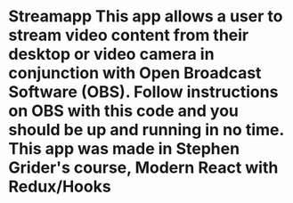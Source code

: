 # Streamapp This app allows a user to stream video content from their desktop or video camera in conjunction with Open Broadcast Software (OBS). Follow instructions on OBS with this code and you should be up and running in no time.  This app was made in Stephen Grider's course, Modern React with Redux/Hooks
